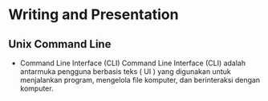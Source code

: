# Writing and Presentation
## Unix Command Line
- Command Line Interface (CLI)
Command Line Interface (CLI) adalah antarmuka pengguna berbasis teks ( UI ) yang digunakan untuk menjalankan program, mengelola file komputer, dan berinteraksi dengan komputer.
